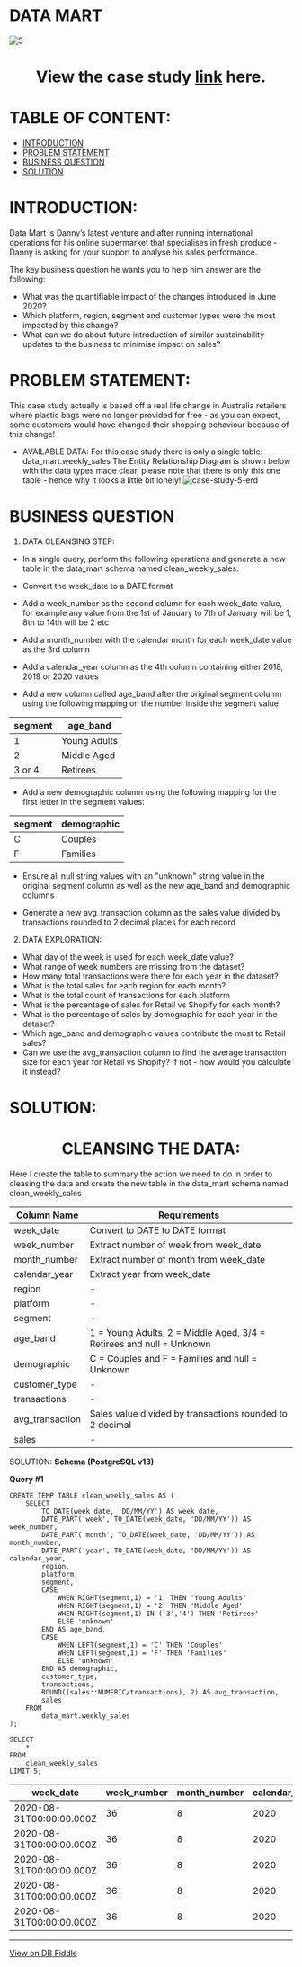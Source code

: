 # DATA MART
![5](https://github.com/lethuyngocan/SQL-challenge/assets/94544459/64cb66e9-e59b-4172-b7c9-18674bde9fb8)
                                  <h1 align="center">View the case study [link](https://8weeksqlchallenge.com/case-study-5/) here.</h1>
                                 

# TABLE OF CONTENT:
- [INTRODUCTION](#INTRODUCTION)
- [PROBLEM STATEMENT](#PROBLEM-STATEMENT)
- [BUSINESS QUESTION](#BUSINESS-QUESTION)
- [SOLUTION](#SOLUTION)

# INTRODUCTION:
Data Mart is Danny’s latest venture and after running international operations for his online supermarket that specialises in fresh produce - Danny is asking for your support to analyse his sales performance.

The key business question he wants you to help him answer are the following:

* What was the quantifiable impact of the changes introduced in June 2020?
* Which platform, region, segment and customer types were the most impacted by this change?
* What can we do about future introduction of similar sustainability updates to the business to minimise impact on sales?

# PROBLEM STATEMENT:
This case study actually is based off a real life change in Australia retailers where plastic bags were no longer provided for free - as you can expect, some customers would have changed their shopping behaviour because of this change!
* AVAILABLE DATA:
For this case study there is only a single table: data_mart.weekly_sales
The Entity Relationship Diagram is shown below with the data types made clear, please note that there is only this one table - hence why it looks a little bit lonely!
![case-study-5-erd](https://github.com/lethuyngocan/SQL-challenge/assets/94544459/0dceb97d-62d1-43a9-a2d6-2670286914a0)

# BUSINESS QUESTION
1. DATA CLEANSING STEP:
* In a single query, perform the following operations and generate a new table in the data_mart schema named clean_weekly_sales:

* Convert the week_date to a DATE format

* Add a week_number as the second column for each week_date value, for example any value from the 1st of January to 7th of January will be 1, 8th to 14th will be 2 etc

* Add a month_number with the calendar month for each week_date value as the 3rd column

* Add a calendar_year column as the 4th column containing either 2018, 2019 or 2020 values

* Add a new column called age_band after the original segment column using the following mapping on the number inside the segment value

segment|	age_band
-------|----------
1|	Young Adults
2|	Middle Aged
3 or 4|	Retirees
* Add a new demographic column using the following mapping for the first letter in the segment values:
  
segment|	demographic
-------|-------------
C	|Couples
F	|Families
* Ensure all null string values with an "unknown" string value in the original segment column as well as the new age_band and demographic columns

* Generate a new avg_transaction column as the sales value divided by transactions rounded to 2 decimal places for each record

2. DATA EXPLORATION:
* What day of the week is used for each week_date value?
* What range of week numbers are missing from the dataset?
* How many total transactions were there for each year in the dataset?
* What is the total sales for each region for each month?
* What is the total count of transactions for each platform
* What is the percentage of sales for Retail vs Shopify for each month?
* What is the percentage of sales by demographic for each year in the dataset?
* Which age_band and demographic values contribute the most to Retail sales?
* Can we use the avg_transaction column to find the average transaction size for each year for Retail vs Shopify? If not - how would you calculate it instead?

# SOLUTION:
<h1 align="center">CLEANSING THE DATA:</h1> 
  
   Here I create the table to summary the action we need to do in order to cleasing the data and create the new table in the data_mart schema named clean_weekly_sales
   
Column Name	| Requirements
------------|-------------
week_date|	Convert to DATE to DATE format
week_number|	Extract number of week from week_date
month_number|	Extract number of month from week_date
calendar_year|	Extract year from week_date
region|	-
platform|-
segment|-
age_band|	 1 = Young Adults, 2 = Middle Aged, 3/4 = Retirees and null = Unknown
demographic|	C = Couples and F = Families and null = Unknown
customer_type|-
transactions|-
avg_transaction| Sales value divided by transactions rounded to 2 decimal
sales|	-

SOLUTION:
**Schema (PostgreSQL v13)**
      
**Query #1**

    CREATE TEMP TABLE clean_weekly_sales AS (
        SELECT
            TO_DATE(week_date, 'DD/MM/YY') AS week_date,
            DATE_PART('week', TO_DATE(week_date, 'DD/MM/YY')) AS week_number,
            DATE_PART('month', TO_DATE(week_date, 'DD/MM/YY')) AS month_number,
            DATE_PART('year', TO_DATE(week_date, 'DD/MM/YY')) AS calendar_year,
            region,
            platform,
            segment,
            CASE
                WHEN RIGHT(segment,1) = '1' THEN 'Young Adults'
                WHEN RIGHT(segment,1) = '2' THEN 'Middle Aged'
                WHEN RIGHT(segment,1) IN ('3','4') THEN 'Retirees'
                ELSE 'unknown'
            END AS age_band,
            CASE
                WHEN LEFT(segment,1) = 'C' THEN 'Couples'
                WHEN LEFT(segment,1) = 'F' THEN 'Families'
                ELSE 'unknown'
            END AS demographic,
            customer_type,
            transactions,
            ROUND((sales::NUMERIC/transactions), 2) AS avg_transaction,
            sales
        FROM
            data_mart.weekly_sales
    );

    SELECT
        *
    FROM
        clean_weekly_sales
    LIMIT 5;

| week_date                | week_number | month_number | calendar_year | region | platform | segment | age_band     | demographic | customer_type | transactions | avg_transaction | sales    |
| ------------------------ | ----------- | ------------ | ------------- | ------ | -------- | ------- | ------------ | ----------- | ------------- | ------------ | --------------- | -------- |
| 2020-08-31T00:00:00.000Z | 36          | 8            | 2020          | ASIA   | Retail   | C3      | Retirees     | Couples     | New           | 120631       | 30.31           | 3656163  |
| 2020-08-31T00:00:00.000Z | 36          | 8            | 2020          | ASIA   | Retail   | F1      | Young Adults | Families    | New           | 31574        | 31.56           | 996575   |
| 2020-08-31T00:00:00.000Z | 36          | 8            | 2020          | USA    | Retail   | null    | unknown      | unknown     | Guest         | 529151       | 31.20           | 16509610 |
| 2020-08-31T00:00:00.000Z | 36          | 8            | 2020          | EUROPE | Retail   | C1      | Young Adults | Couples     | New           | 4517         | 31.42           | 141942   |
| 2020-08-31T00:00:00.000Z | 36          | 8            | 2020          | AFRICA | Retail   | C2      | Middle Aged  | Couples     | New           | 58046        | 30.29           | 1758388  |

---

[View on DB Fiddle](https://www.db-fiddle.com/f/jmnwogTsUE8hGqkZv9H7E8/8)

